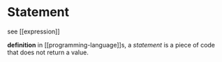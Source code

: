 # Statement

see [[expression]]

**definition** in [[programming-language]]s, a _statement_ is a piece of code that does not return a value.
